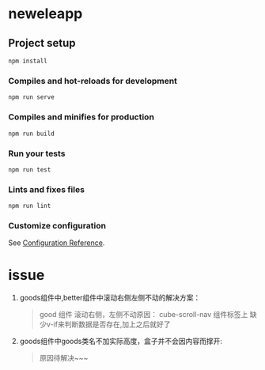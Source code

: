 # neweleapp

## Project setup
```
npm install
```

### Compiles and hot-reloads for development
```
npm run serve
```

### Compiles and minifies for production
```
npm run build
```

### Run your tests
```
npm run test
```

### Lints and fixes files
```
npm run lint
```

### Customize configuration
See [Configuration Reference](https://cli.vuejs.org/config/).


# issue

1. goods组件中,better组件中滚动右侧左侧不动的解决方案：
   > good 组件 滚动右侧，左侧不动原因： cube-scroll-nav 组件标签上 缺少v-if来判断数据是否存在,加上之后就好了
2. goods组件中goods类名不加实际高度，盒子并不会因内容而撑开:
   > 原因待解决~~~
